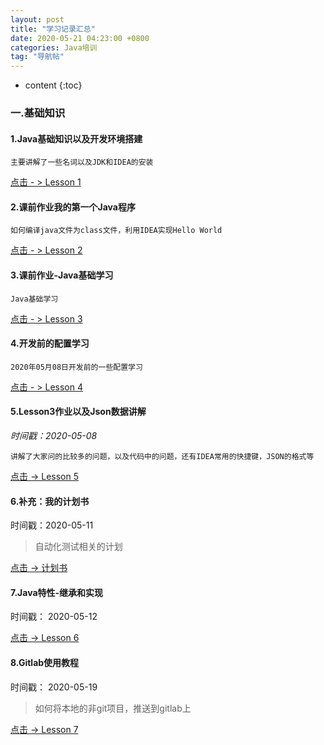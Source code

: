 ```yaml
---
layout: post  
title: "学习记录汇总"  
date: 2020-05-21 04:23:00 +0800  
categories: Java培训  
tag: "导航帖"  
---
```


* content
{:toc}  


### 一.基础知识

#### 1.Java基础知识以及开发环境搭建

`主要讲解了一些名词以及JDK和IDEA的安装`

[点击 - > Lesson 1](https://invlong.github.io/2020/04/28/Java%E5%9F%BA%E7%A1%80%E7%9F%A5%E8%AF%86%E4%BB%A5%E5%8F%8A%E5%BC%80%E5%8F%91%E7%8E%AF%E5%A2%83%E6%90%AD%E5%BB%BA/)

#### 2.课前作业我的第一个Java程序

`如何编译java文件为class文件，利用IDEA实现Hello World`

[点击 - > Lesson 2](https://invlong.github.io/2020/04/29/%E6%88%91%E7%9A%84%E7%AC%AC%E4%B8%80%E4%B8%AAJava%E7%A8%8B%E5%BA%8F/)

#### 3.课前作业-Java基础学习

`Java基础学习`

[点击 - > Lesson 3](https://invlong.github.io/2020/04/30/Java%E7%B1%BB%E5%92%8C%E5%AF%B9%E8%B1%A1/)

#### 4.开发前的配置学习

`2020年05月08日开发前的一些配置学习`

[点击 - > Lesson 4](https://invlong.github.io/2020/05/08/%E5%BC%80%E5%8F%91%E5%89%8D%E7%9A%84%E4%B8%80%E4%BA%9B%E9%85%8D%E7%BD%AE%E5%B7%A5%E4%BD%9C/)

#### 5.Lesson3作业以及Json数据讲解

_时间戳：2020-05-08_

`讲解了大家问的比较多的问题，以及代码中的问题，还有IDEA常用的快捷键，JSON的格式等`

[点击 -> Lesson 5](https://invlong.github.io/2020/05/09/IDEA%E5%BF%AB%E6%8D%B7%E9%94%AE%E5%92%8CJson%E6%95%B0%E6%8D%AE%E8%AE%B2%E8%A7%A3/)

#### 6.补充：我的计划书

时间戳：2020-05-11

> 自动化测试相关的计划

[点击 -> 计划书](https://demo.codimd.org/s/r15ejWSKU)

#### 7.Java特性-继承和实现

时间戳： 2020-05-12

[点击 -> Lesson 6](https://invlong.github.io/2020/05/12/%E7%BB%A7%E6%89%BF%E5%92%8C%E5%A4%9A%E6%80%81/)

#### 8.Gitlab使用教程

时间戳： 2020-05-19

> 如何将本地的非git项目，推送到gitlab上

[点击 -> Lesson 7](https://invlong.github.io/2020/05/19/gitlab%E4%BD%BF%E7%94%A8%E6%95%99%E7%A8%8B/)
